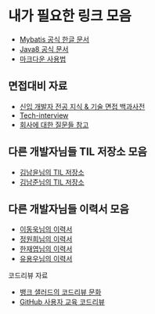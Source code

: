 내가 필요한 링크 모음
=====================

* [Mybatis 공식 한글 문서](https://mybatis.org/mybatis-3/ko/index.html)
* [Java8 공식 문서](https://docs.oracle.com/javase/8/docs/api/)
* [마크다운 사용법](https://gist.github.com/ihoneymon/652be052a0727ad59601)

면접대비 자료
-----------------------
* [신입 개발자 전공 지식 & 기술 면접 백과사전](https://gyoogle.dev/blog/)
* [Tech-interview](https://github.com/WeareSoft/tech-interview)
* [회사에 대한 질문들 참고](https://github.com/JaeYeopHan/Interview_Question_for_Beginner/tree/master/Reverse_Interview)


다른 개발자님들 TIL 저장소 모음
-----------------------
* [김남윤님의 TIL 저장소](https://github.com/cheese10yun/TIL)
* [김남준님의 TIL 저장소](https://github.com/namjunemy/TIL)

다른 개발자님들 이력서 모음
-----------------------
* [이동욱님의 이력서](https://jojoldu.github.io/)
* [정원희님의 이력서](https://www.notion.so/Wonny-e64e2e55653c4d8b8b632118b36bdd72)
* [한재엽님의 이력서](https://jbee.io/about/)
* [유용우님의 이력서](https://resume.yowu.dev/)

코드리뷰 자료
* [뱅크 샐러드의 코드리뷰 문화](https://blog.banksalad.com/tech/banksalad-code-review-culture/)
* [GitHub 사용자 교육 코드리뷰](https://githubkorea.tistory.com/91)

